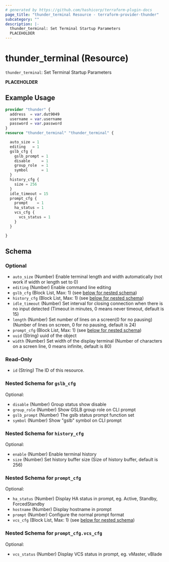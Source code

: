 ```yaml
---
# generated by https://github.com/hashicorp/terraform-plugin-docs
page_title: "thunder_terminal Resource - terraform-provider-thunder"
subcategory: ""
description: |-
  thunder_terminal: Set Terminal Startup Parameters
  PLACEHOLDER
---
```


# thunder_terminal (Resource)

`thunder_terminal`: Set Terminal Startup Parameters

__PLACEHOLDER__

## Example Usage

```terraform
provider "thunder" {
  address  = var.dut9049
  username = var.username
  password = var.password
}
resource "thunder_terminal" "thunder_terminal" {

  auto_size = 1
  editing   = 1
  gslb_cfg {
    gslb_prompt = 1
    disable     = 1
    group_role  = 1
    symbol      = 1
  }
  history_cfg {
    size = 256
  }
  idle_timeout = 15
  prompt_cfg {
    prompt    = 1
    ha_status = 1
    vcs_cfg {
      vcs_status = 1
    }
  }

}
```

<!-- schema generated by tfplugindocs -->
## Schema

### Optional

- `auto_size` (Number) Enable terminal length and width automatically (not work if width or length set to 0)
- `editing` (Number) Enable command line editing
- `gslb_cfg` (Block List, Max: 1) (see [below for nested schema](#nestedblock--gslb_cfg))
- `history_cfg` (Block List, Max: 1) (see [below for nested schema](#nestedblock--history_cfg))
- `idle_timeout` (Number) Set interval for closing connection when there is no input detected (Timeout in minutes, 0 means never timeout, default is 15)
- `length` (Number) Set number of lines on a screen(0 for no pausing) (Number of lines on screen, 0 for no pausing, default is 24)
- `prompt_cfg` (Block List, Max: 1) (see [below for nested schema](#nestedblock--prompt_cfg))
- `uuid` (String) uuid of the object
- `width` (Number) Set width of the display terminal (Number of characters on a screen line, 0 means infinite, default is 80)

### Read-Only

- `id` (String) The ID of this resource.

<a id="nestedblock--gslb_cfg"></a>
### Nested Schema for `gslb_cfg`

Optional:

- `disable` (Number) Group status show disable
- `group_role` (Number) Show GSLB group role on CLI prompt
- `gslb_prompt` (Number) The gslb status prompt function set
- `symbol` (Number) Show "gslb" symbol on CLI prompt


<a id="nestedblock--history_cfg"></a>
### Nested Schema for `history_cfg`

Optional:

- `enable` (Number) Enable terminal history
- `size` (Number) Set history buffer size (Size of history buffer, default is 256)


<a id="nestedblock--prompt_cfg"></a>
### Nested Schema for `prompt_cfg`

Optional:

- `ha_status` (Number) Display HA status in prompt, eg. Active, Standby, ForcedStandby
- `hostname` (Number) Display hostname in prompt
- `prompt` (Number) Configure the normal prompt format
- `vcs_cfg` (Block List, Max: 1) (see [below for nested schema](#nestedblock--prompt_cfg--vcs_cfg))

<a id="nestedblock--prompt_cfg--vcs_cfg"></a>
### Nested Schema for `prompt_cfg.vcs_cfg`

Optional:

- `vcs_status` (Number) Display VCS status in prompt, eg. vMaster, vBlade


